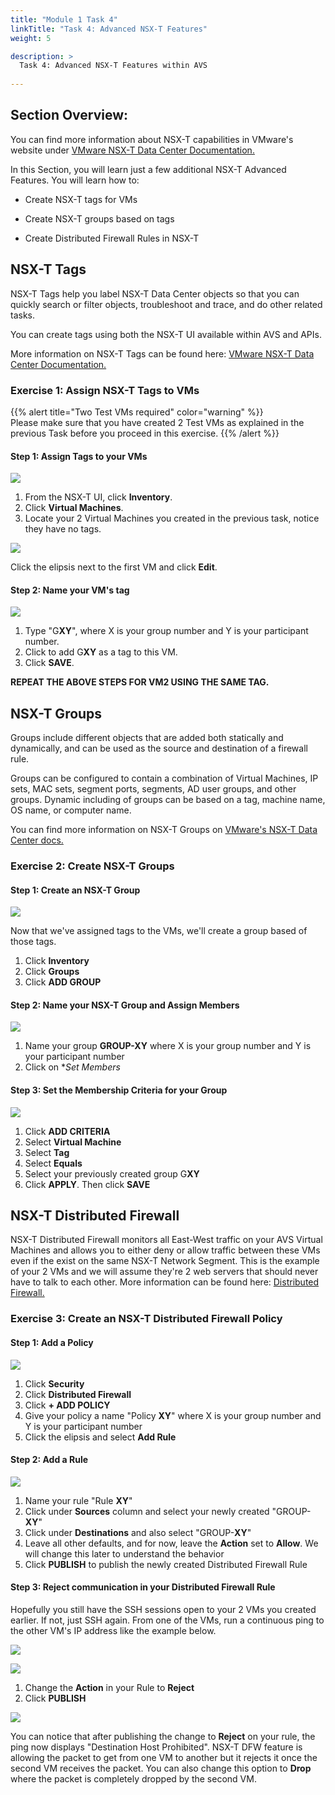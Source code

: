 ```yaml
---
title: "Module 1 Task 4"
linkTitle: "Task 4: Advanced NSX-T Features"
weight: 5

description: >
  Task 4: Advanced NSX-T Features within AVS
  
---
```


## **Section Overview:**

You can find more information about NSX-T capabilities in VMware's website under [VMware NSX-T Data Center Documentation.](https://docs.vmware.com/en/VMware-NSX-T-Data-Center/index.html)

In this Section, you will learn just a few additional NSX-T Advanced Features. You will learn how to:

-   Create NSX-T tags for VMs

-   Create NSX-T groups based on tags

-   Create Distributed Firewall Rules in NSX-T

## **NSX-T Tags**

NSX-T Tags help you label NSX-T Data Center objects so that you can quickly search or filter objects, troubleshoot and trace, and do other related tasks.

You can create tags using both the NSX-T UI available within AVS and APIs. 

More information on NSX-T Tags can be found here: [VMware NSX-T Data Center Documentation.](https://docs.vmware.com/en/VMware-NSX-T-Data-Center/3.2/administration/GUID-358DF469-75C8-48C4-B0E2-279E55C7BB3E.html#:~:text=Tags%20Tags%20help%20you%20to%20label%20NSX-T%20Data,create%20tags%20using%20both%20the%20UI%20and%20APIs.)

### **Exercise 1: Assign NSX-T Tags to VMs**

{{% alert title="Two Test VMs required" color="warning" %}}  
Please make sure that you have created 2 Test VMs as explained in the previous Task before you proceed in this exercise.
{{% /alert %}}

#### Step 1: Assign Tags to your VMs

![](Mod1Task3Pic1.png)

1. From the NSX-T UI, click **Inventory**.
2. Click **Virtual Machines**.
3. Locate your 2 Virtual Machines you created in the previous task, notice they have no tags.

![](Mod1Task3Pic2.png)

Click the elipsis next to the first VM and click **Edit**.

#### Step 2: Name your VM's tag

![](Mod1Task3Pic3.png)

1. Type "G**XY**", where X is your group number and Y is your participant number.
2. Click to add G**XY** as a tag to this VM.
3. Click **SAVE**.

**REPEAT THE ABOVE STEPS FOR VM2 USING THE SAME TAG.**

## **NSX-T Groups**

Groups include different objects that are added both statically and dynamically, and can be used as the source and destination of a firewall rule.

Groups can be configured to contain a combination of Virtual Machines, IP sets, MAC sets, segment ports, segments, AD user groups, and other groups. Dynamic including of groups can be based on a tag, machine name, OS name, or computer name.

You can find more information on NSX-T Groups on [VMware's NSX-T Data Center docs.](https://docs.vmware.com/en/VMware-NSX-T-Data-Center/3.2/administration/GUID-9DFF6EE2-2E00-4097-A412-B72472596E4D.html)

### **Exercise 2: Create NSX-T Groups**

#### Step 1: Create an NSX-T Group

![](Mod1Task3Pic4.png)

Now that we've assigned tags to the VMs, we'll create a group based of those tags.
1. Click **Inventory**
2. Click **Groups**
3. Click **ADD GROUP**

#### Step 2: Name your NSX-T Group and Assign Members

![](Mod1Task3Pic5.png)

1. Name your group **GROUP-XY** where X is your group number and Y is your participant number
2. Click on **Set Members*

#### Step 3: Set the Membership Criteria for your Group

![](Mod1Task3Pic6.png)

1. Click **ADD CRITERIA**
2. Select **Virtual Machine**
3. Select **Tag**
4. Select **Equals**
5. Select your previously created group G**XY**
6. Click **APPLY**. Then click **SAVE**

## **NSX-T Distributed Firewall**

NSX-T Distributed Firewall monitors all East-West traffic on your AVS Virtual Machines and allows you to either deny or allow traffic between these VMs even if the exist on the same NSX-T Network Segment. This is the example of your 2 VMs and we will assume they're 2 web servers that should never have to talk to each other. More information can be found here: [Distributed Firewall.](https://docs.vmware.com/en/VMware-NSX-T-Data-Center/3.2/administration/GUID-6AB240DB-949C-4E95-A9A7-4AC6EF5E3036.html)

### **Exercise 3: Create an NSX-T Distributed Firewall Policy**

#### Step 1: Add a Policy

![](Mod1Task3Pic7.png)

1. Click **Security**
2. Click **Distributed Firewall**
3. Click **+ ADD POLICY**
4. Give your policy a name "Policy **XY**" where X is your group number and Y is your participant number
5. Click the elipsis and select **Add Rule**

#### Step 2: Add a Rule

![](Mod1Task3Pic8.png)

1. Name your rule "Rule **XY**"
2. Click under **Sources** column and select your newly created "GROUP-**XY**"
3. Click under **Destinations** and also select "GROUP-**XY**"
4. Leave all other defaults, and for now, leave the **Action** set to **Allow**. We will change this later to understand the behavior
5. Click **PUBLISH** to publish the newly created Distributed Firewall Rule

#### Step 3: Reject communication in your Distributed Firewall Rule

Hopefully you still have the SSH sessions open to your 2 VMs you created earlier. If not, just SSH again. From one of the VMs, run a continuous ping to the other VM's IP address like the example below.

![](Mod1Task3Pic9.png)

![](Mod1Task3Pic10.png)

1. Change the **Action** in your Rule to **Reject**
2. Click **PUBLISH**

![](Mod1Task3Pic11.png)

You can notice that after publishing the change to **Reject** on your rule, the ping now displays "Destination Host Prohibited". NSX-T DFW feature is allowing the packet to get from one VM to another but it rejects it once the second VM receives the packet. You can also change this option to **Drop** where the packet is completely dropped by the second VM.

